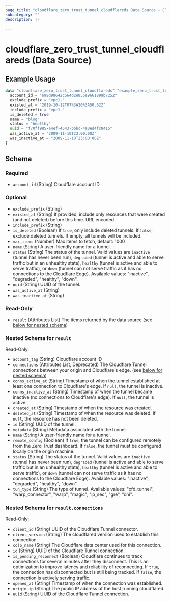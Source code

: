 ```yaml
---
page_title: "cloudflare_zero_trust_tunnel_cloudflareds Data Source - Cloudflare"
subcategory: ""
description: |-
  
---
```


# cloudflare_zero_trust_tunnel_cloudflareds (Data Source)



## Example Usage

```terraform
data "cloudflare_zero_trust_tunnel_cloudflareds" "example_zero_trust_tunnel_cloudflareds" {
  account_id = "699d98642c564d2e855e9661899b7252"
  exclude_prefix = "vpc1-"
  existed_at = "2019-10-12T07%3A20%3A50.52Z"
  include_prefix = "vpc1-"
  is_deleted = true
  name = "blog"
  status = "healthy"
  uuid = "f70ff985-a4ef-4643-bbbc-4a0ed4fc8415"
  was_active_at = "2009-11-10T23:00:00Z"
  was_inactive_at = "2009-11-10T23:00:00Z"
}
```

<!-- schema generated by tfplugindocs -->
## Schema

### Required

- `account_id` (String) Cloudflare account ID

### Optional

- `exclude_prefix` (String)
- `existed_at` (String) If provided, include only resources that were created (and not deleted) before this time. URL encoded.
- `include_prefix` (String)
- `is_deleted` (Boolean) If `true`, only include deleted tunnels. If `false`, exclude deleted tunnels. If empty, all tunnels will be included.
- `max_items` (Number) Max items to fetch, default: 1000
- `name` (String) A user-friendly name for a tunnel.
- `status` (String) The status of the tunnel. Valid values are `inactive` (tunnel has never been run), `degraded` (tunnel is active and able to serve traffic but in an unhealthy state), `healthy` (tunnel is active and able to serve traffic), or `down` (tunnel can not serve traffic as it has no connections to the Cloudflare Edge).
Available values: "inactive", "degraded", "healthy", "down".
- `uuid` (String) UUID of the tunnel.
- `was_active_at` (String)
- `was_inactive_at` (String)

### Read-Only

- `result` (Attributes List) The items returned by the data source (see [below for nested schema](#nestedatt--result))

<a id="nestedatt--result"></a>
### Nested Schema for `result`

Read-Only:

- `account_tag` (String) Cloudflare account ID
- `connections` (Attributes List, Deprecated) The Cloudflare Tunnel connections between your origin and Cloudflare's edge. (see [below for nested schema](#nestedatt--result--connections))
- `conns_active_at` (String) Timestamp of when the tunnel established at least one connection to Cloudflare's edge. If `null`, the tunnel is inactive.
- `conns_inactive_at` (String) Timestamp of when the tunnel became inactive (no connections to Cloudflare's edge). If `null`, the tunnel is active.
- `created_at` (String) Timestamp of when the resource was created.
- `deleted_at` (String) Timestamp of when the resource was deleted. If `null`, the resource has not been deleted.
- `id` (String) UUID of the tunnel.
- `metadata` (String) Metadata associated with the tunnel.
- `name` (String) A user-friendly name for a tunnel.
- `remote_config` (Boolean) If `true`, the tunnel can be configured remotely from the Zero Trust dashboard. If `false`, the tunnel must be configured locally on the origin machine.
- `status` (String) The status of the tunnel. Valid values are `inactive` (tunnel has never been run), `degraded` (tunnel is active and able to serve traffic but in an unhealthy state), `healthy` (tunnel is active and able to serve traffic), or `down` (tunnel can not serve traffic as it has no connections to the Cloudflare Edge).
Available values: "inactive", "degraded", "healthy", "down".
- `tun_type` (String) The type of tunnel.
Available values: "cfd_tunnel", "warp_connector", "warp", "magic", "ip_sec", "gre", "cni".

<a id="nestedatt--result--connections"></a>
### Nested Schema for `result.connections`

Read-Only:

- `client_id` (String) UUID of the Cloudflare Tunnel connector.
- `client_version` (String) The cloudflared version used to establish this connection.
- `colo_name` (String) The Cloudflare data center used for this connection.
- `id` (String) UUID of the Cloudflare Tunnel connection.
- `is_pending_reconnect` (Boolean) Cloudflare continues to track connections for several minutes after they disconnect. This is an optimization to improve latency and reliability of reconnecting.  If `true`, the connection has disconnected but is still being tracked. If `false`, the connection is actively serving traffic.
- `opened_at` (String) Timestamp of when the connection was established.
- `origin_ip` (String) The public IP address of the host running cloudflared.
- `uuid` (String) UUID of the Cloudflare Tunnel connection.


